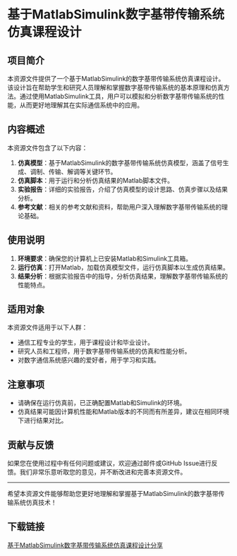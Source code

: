 # 基于MatlabSimulink数字基带传输系统仿真课程设计

## 项目简介

本资源文件提供了一个基于MatlabSimulink的数字基带传输系统仿真课程设计。该设计旨在帮助学生和研究人员理解和掌握数字基带传输系统的基本原理和仿真方法。通过使用MatlabSimulink工具，用户可以模拟和分析数字基带传输系统的性能，从而更好地理解其在实际通信系统中的应用。

## 内容概述

本资源文件包含了以下内容：

1. **仿真模型**：基于MatlabSimulink的数字基带传输系统仿真模型，涵盖了信号生成、调制、传输、解调等关键环节。
2. **仿真脚本**：用于运行和分析仿真结果的Matlab脚本文件。
3. **实验报告**：详细的实验报告，介绍了仿真模型的设计思路、仿真步骤以及结果分析。
4. **参考文献**：相关的参考文献和资料，帮助用户深入理解数字基带传输系统的理论基础。

## 使用说明

1. **环境要求**：确保您的计算机上已安装Matlab和Simulink工具箱。
2. **运行仿真**：打开Matlab，加载仿真模型文件，运行仿真脚本以生成仿真结果。
3. **结果分析**：根据实验报告中的指导，分析仿真结果，理解数字基带传输系统的性能特点。

## 适用对象

本资源文件适用于以下人群：

- 通信工程专业的学生，用于课程设计和毕业设计。
- 研究人员和工程师，用于数字基带传输系统的仿真和性能分析。
- 对数字通信系统感兴趣的爱好者，用于学习和实践。

## 注意事项

- 请确保在运行仿真前，已正确配置Matlab和Simulink的环境。
- 仿真结果可能因计算机性能和Matlab版本的不同而有所差异，建议在相同环境下进行结果对比。

## 贡献与反馈

如果您在使用过程中有任何问题或建议，欢迎通过邮件或GitHub Issue进行反馈。我们非常乐意听取您的意见，并不断改进和完善本资源文件。

---

希望本资源文件能够帮助您更好地理解和掌握基于MatlabSimulink的数字基带传输系统仿真技术！

## 下载链接

[基于MatlabSimulink数字基带传输系统仿真课程设计分享](https://pan.quark.cn/s/c3365a86091e)